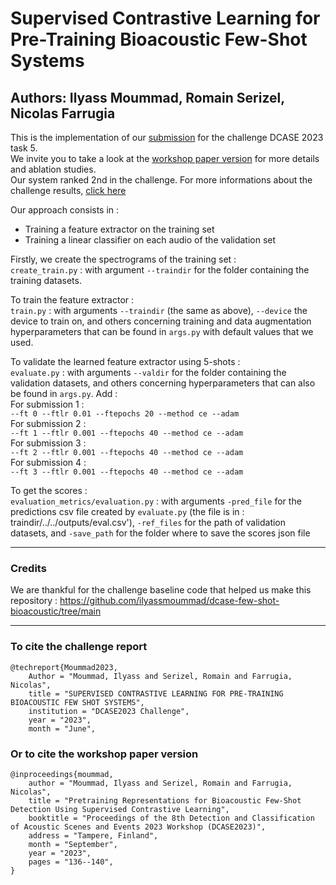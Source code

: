 # Supervised Contrastive Learning for Pre-Training Bioacoustic Few-Shot Systems
Authors: Ilyass Moummad, Romain Serizel, Nicolas Farrugia
---

This is the implementation of our [submission](https://dcase.community/documents/challenge2023/technical_reports/DCASE2023_Moummad_IMT_t5.pdf) for the challenge DCASE 2023 task 5.\
We invite you to take a look at the [workshop paper version](https://dcase.community/documents/workshop2023/proceedings/DCASE2023Workshop_Moummad_63.pdf) for more details and ablation studies.\
Our system ranked 2nd in the challenge. For more informations about the challenge results, [click here](https://dcase.community/challenge2023/task-few-shot-bioacoustic-event-detection-results) 

Our approach consists in :
<ul>
<li>Training a feature extractor on the training set</li>
<li>Training a linear classifier on each audio of the validation set</li>
</ul>

Firstly, we create the spectrograms of the training set :\
```create_train.py``` : with argument ```--traindir``` for the folder containing the training datasets.

To train the feature extractor :\
```train.py``` : with arguments ```--traindir``` (the same as above), ```--device``` the device to train on, and others concerning training and data augmentation hyperparameters that can be found in ```args.py``` with default values that we used.

To validate the learned feature extractor using 5-shots :\
```evaluate.py``` : with arguments ```--valdir``` for the folder containing the validation datasets, and others concerning hyperparameters that can also be found in ```args.py```. Add :\
For submission 1 :\
```--ft 0 --ftlr 0.01 --ftepochs 20 --method ce --adam```\
For submission 2 :\
```--ft 1 --ftlr 0.001 --ftepochs 40 --method ce --adam```\
For submission 3 :\
```--ft 2 --ftlr 0.001 --ftepochs 40 --method ce --adam```\
For submission 4 :\
```--ft 3 --ftlr 0.001 --ftepochs 40 --method ce --adam```

To get the scores :\
```evaluation_metrics/evaluation.py``` : with arguments ```-pred_file``` for the predictions csv file created by ```evaluate.py``` (the file is in : traindir/../../outputs/eval.csv'), ```-ref_files``` for the path of validation datasets, and ```-save_path``` for the folder where to save the scores json file

---

### Credits
We are thankful for the challenge baseline code that helped us make this repository : https://github.com/ilyassmoummad/dcase-few-shot-bioacoustic/tree/main

---

### To cite the challenge report
```
@techreport{Moummad2023,
    Author = "Moummad, Ilyass and Serizel, Romain and Farrugia, Nicolas",
    title = "SUPERVISED CONTRASTIVE LEARNING FOR PRE-TRAINING BIOACOUSTIC FEW SHOT SYSTEMS",
    institution = "DCASE2023 Challenge",
    year = "2023",
    month = "June",
```

### Or to cite the workshop paper version
```
@inproceedings{moummad,
    author = "Moummad, Ilyass and Serizel, Romain and Farrugia, Nicolas",
    title = "Pretraining Representations for Bioacoustic Few-Shot Detection Using Supervised Contrastive Learning",
    booktitle = "Proceedings of the 8th Detection and Classification of Acoustic Scenes and Events 2023 Workshop (DCASE2023)",
    address = "Tampere, Finland",
    month = "September",
    year = "2023",
    pages = "136--140",
}
```
